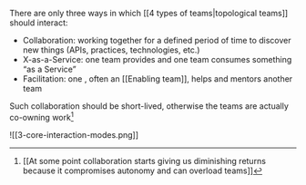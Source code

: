 There are only three ways in which [[4 types of teams|topological teams]] should interact:

-   Collaboration: working together for a defined period of time to discover new things (APIs, practices, technologies, etc.)    
-   X-as-a-Service: one team provides and one team consumes something “as a Service”    
-   Facilitation: one , often an [[Enabling team]], helps and mentors another team

Such collaboration should be short-lived, otherwise the teams are actually co-owning work[^1]

![[3-core-interaction-modes.png]]


[^1]: [[At some point collaboration starts giving us diminishing returns because it compromises autonomy and can overload teams]]